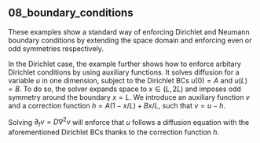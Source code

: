 ## 08_boundary_conditions

These examples show a standard way of enforcing Dirichlet and Neumann boundary conditions by extending the space domain and enforcing even or odd symmetries respectively. 

In the Dirichlet case, the example further shows how to enforce arbitary Dirichlet conditions by using auxiliary functions. It solves diffusion for a variable $u$ in one dimension, subject to the Dirichlet BCs $u(0)=A$ and $u(L)=B$. To do so, the solver expands space to $x\in(L,2L)$ and imposes odd symmetry around the boundary $x=L$. We introduce an auxiliary function $v$ and a correction function $h = A(1-x/L) + B x/L$, such that $v = u - h$.

Solving $\partial_t v = D\nabla^2v$ will enforce that $u$ follows a diffusion equation with the aforementioned Dirichlet BCs thanks to the correction function $h$.
